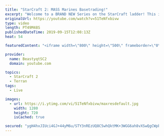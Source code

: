 ```yaml
---
title: "StarCraft 2: MASS Marines Basetrading!"
excerpt: "Welcome to a BRAND NEW Series on the StarCraft ladder! This is the \"Mass Marines to Grandmaster\" challenge, where the only attacking unit that I'm allowed to make is Marines - and that's it! I am allowed to make Medivacs just so that the gaemplay is not too monotonous, but I believe I could even make"
originalUrl: https://youtube.com/watch?v=51TeNfxbivw
type: video
length: PT49M48S
publishedDateTime: 2019-09-15T12:08:13Z
heat: 54

featuredContent: "<iframe width=\"800\" height=\"500\" frameborder=\"0\" src=\"https://www.youtube.com/embed/51TeNfxbivw\" allow=\"accelerometer; autoplay; encrypted-media; gyroscope; picture-in-picture\" allowfullscreen></iframe>"

provider:
  name: BeastyqtSC2
  domain: youtube.com

topics:
  - StarCraft 2
  - Terran
tags:
  - Live

images:
  - url: https://i.ytimg.com/vi/51TeNfxbivw/maxresdefault.jpg
    width: 1280
    height: 720
    isCached: true

secured: "ygH4hxJIUci4GJ+44yM6u/STY3nREzUQ8C5whQktMK+3WGG6ah8vXSwQgCWpbdJRZEDFQzmh5FAP118YSEkL975fbUXWbyLlNYNdnFWSVArTBeaNbAMTqQ7fFVbxn7cKQPW4+8MhFrtIQZA9AMNWLDXHSa/mNgtaWfRXSyGFC9GhN59Y84nSjYQ48fn0bTXZsyW7E5vpAI6Z3leWoWVDVN2/RG8Wk+xnyzsa85YND8vGgkSjTt0Q1nYvQrdXYAaJT4F8Y4R9TQw4rkyaPFL+AG3TA9PpCi/2IRiLO/x48HYSKw5ywc9aEnZ2sHc3WfFonaVj8RhJd7em5GzEJmaGGWIYoAQqSSEb5T1SRaxmyY76VJIPxw+TL4yMSOLwlVzIlkOv5H3A8XJfvlAD6HZCOFiHxaBCfbxvniGtLB3aLKc=;d0TzjzLNYcwdTebZsEk6lw=="
---
```


